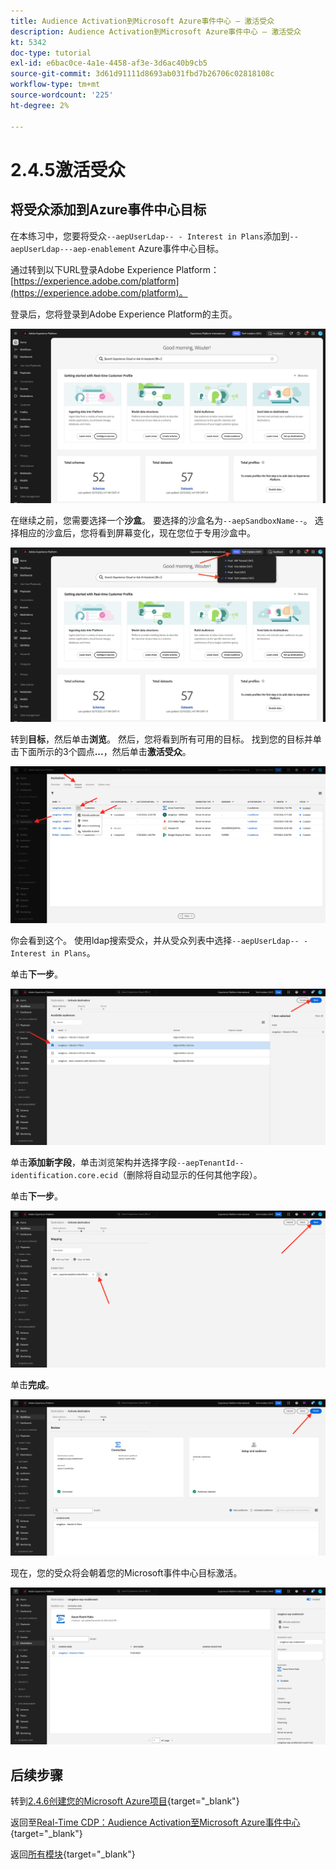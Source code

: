 ```yaml
---
title: Audience Activation到Microsoft Azure事件中心 — 激活受众
description: Audience Activation到Microsoft Azure事件中心 — 激活受众
kt: 5342
doc-type: tutorial
exl-id: e6bac0ce-4a1e-4458-af3e-3d6ac40b9cb5
source-git-commit: 3d61d91111d8693ab031fbd7b26706c02818108c
workflow-type: tm+mt
source-wordcount: '225'
ht-degree: 2%

---
```


# 2.4.5激活受众

## 将受众添加到Azure事件中心目标

在本练习中，您要将受众`--aepUserLdap-- - Interest in Plans`添加到`--aepUserLdap---aep-enablement` Azure事件中心目标。

通过转到以下URL登录Adobe Experience Platform： [https://experience.adobe.com/platform](https://experience.adobe.com/platform)。

登录后，您将登录到Adobe Experience Platform的主页。

![数据获取](./../../../../modules/delivery-activation/datacollection/dc1.2/images/home.png)

在继续之前，您需要选择一个&#x200B;**沙盒**。 要选择的沙盒名为``--aepSandboxName--``。 选择相应的沙盒后，您将看到屏幕变化，现在您位于专用沙盒中。

![数据获取](./../../../../modules/delivery-activation/datacollection/dc1.2/images/sb1.png)

转到&#x200B;**目标**，然后单击&#x200B;**浏览**。 然后，您将看到所有可用的目标。 找到您的目标并单击下面所示的3个圆点&#x200B;**...**，然后单击&#x200B;**激活受众**。

![5-01-select-destination.png](./images/501selectdestination.png)

你会看到这个。 使用ldap搜索受众，并从受众列表中选择`--aepUserLdap-- - Interest in Plans`。

单击&#x200B;**下一步**。

![5-04-select-segment.png](./images/504selectsegment.png)

单击&#x200B;**添加新字段**，单击浏览架构并选择字段`--aepTenantId--identification.core.ecid`（删除将自动显示的任何其他字段）。

单击&#x200B;**下一步**。

![5-05-select-attributes.png](./images/505selectattributes.png)

单击&#x200B;**完成**。

![5-06-destination-finish.png](./images/506destinationfinish.png)

现在，您的受众将会朝着您的Microsoft事件中心目标激活。

![5-07-destination-segment-added.png](./images/507destinationsegmentadded.png)

## 后续步骤

转到[2.4.6创建您的Microsoft Azure项目](./ex6.md){target="_blank"}

返回至[Real-Time CDP：Audience Activation至Microsoft Azure事件中心](./segment-activation-microsoft-azure-eventhub.md){target="_blank"}

返回[所有模块](./../../../../overview.md){target="_blank"}
